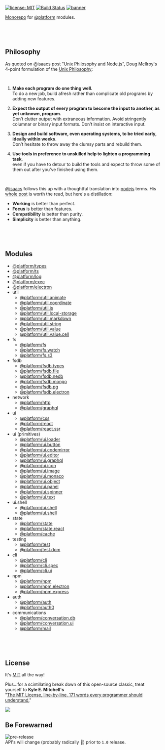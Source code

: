 [![license: MIT](https://img.shields.io/badge/license-MIT-blue.svg)](https://opensource.org/licenses/MIT)
[![Build Status](https://travis-ci.org/uiharness/platform.svg?branch=master)](https://travis-ci.org/uiharness/platform)
[![banner](https://user-images.githubusercontent.com/185555/55036317-1b43af00-507f-11e9-8034-59f1e4510f77.png)](https://uiharness.com)

[Monorepo](https://en.wikipedia.org/wiki/Monorepo) for [@platform](https://www.npmjs.com/org/platform) modules.

<p>&nbsp;</p>
<p>&nbsp;</p>



## Philosophy

As quoted on [@isaacs](https://www.npmjs.com/~isaacs) post ["Unix Philosophy and Node.js"](https://blog.izs.me/2013/04/unix-philosophy-and-nodejs), [Doug McIlroy's](https://en.wikipedia.org/wiki/Douglas_McIlroy) 4-point formulation of the [Unix Philosophy](http://www.catb.org/esr/writings/taoup/html/ch01s06.html):

<p>&nbsp;</p>

1. **Make each program do one thing well.**  
   To do a new job, build afresh rather than complicate old programs by adding new features.


2. **Expect the output of every program to become the input to another, as yet unknown, program.**  
   Don’t clutter output with extraneous information. Avoid stringently columnar or binary input formats. Don’t insist on interactive input.


3. **Design and build software, even operating systems, to be tried early, ideally within weeks.**  
Don’t hesitate to throw away the clumsy parts and rebuild them.


4. **Use tools in preference to unskilled help to lighten a programming task**,  
   even if you have to detour to build the tools and expect to throw some of them out after you’ve finished using them.

<p>&nbsp;</p>

[@isaacs](https://www.npmjs.com/~isaacs) follows this up with a thoughtful translation into [nodejs](https://nodejs.org) terms. His [whole post](https://blog.izs.me/2013/04/unix-philosophy-and-nodejs) is worth the read, but here's a distillation:

- **Working** is better than perfect.
- **Focus** is better than features.
- **Compatibility** is better than purity.
- **Simplicity** is better than anything.

<p>&nbsp;</p>
<p>&nbsp;</p>


## Modules

- [@platform/types](/code/types) 
- [@platform/ts](/code/ts) 
- [@platform/log](/code/log)
- [@platform/exec](/code/exec)
- [@platform/electron](/code/electron)
- util
  - [@platform/util.animate](/code/util.animate)
  - [@platform/util.coordinate](/code/util.coordinate)  
  - [@platform/util.is](/code/util.is)
  - [@platform/util.local-storage](/code/util.local-storage)
  - [@platform/util.markdown](/code/util.markdown)
  - [@platform/util.string](/code/util.string)
  - [@platform/util.value](/code/util.value)
  - [@platform/util.value.cell](/code/util.value.cell)
- fs
  - [@platform/fs](/code/fs)
  - [@platform/fs.watch](/code/fs.watch)
  - [@platform/fs.s3](/code/fs.s3)
- fsdb
  - [@platform/fsdb.types](/code/fsdb.types)
  - [@platform/fsdb.file](/code/fsdb.file)
  - [@platform/fsdb.nedb](/code/fsdb.nedb)
  - [@platform/fsdb.mongo](/code/fsdb.mongo)
  - [@platform/fsdb.pg](/code/fsdb.pg)
  - [@platform/fsdb.electron](/code/fsdb.electron)
- network
  - [@platform/http](/code/http)
  - [@platform/graphql](/code/graphql)
- ui
  - [@platform/css](/code/css)
  - [@platform/react](/code/react)
  - [@platform/react.ssr](/code/react.ssr)
- ui (primitives)
  - [@platform/ui.loader](/code/ui.loader)
  - [@platform/ui.button](/code/ui.button)
  - [@platform/ui.codemirror](/code/ui.codemirror)
  - [@platform/ui.editor](/code/ui.editor)
  - [@platform/ui.graphql](/code/ui.graphql)
  - [@platform/ui.icon](/code/ui.icon)
  - [@platform/ui.image](/code/ui.image)
  - [@platform/ui.monaco](/code/ui.monaco)
  - [@platform/ui.object](/code/ui.object)
  - [@platform/ui.panel](/code/ui.panel)
  - [@platform/ui.spinner](/code/ui.spinner)
  - [@platform/ui.text](/code/ui.text)
- ui.shell
  - [@platform/ui.shell](/code/ui.shell)
  - [@platform/ui.shell](/code/ui.doc)
- state
  - [@platform/state](/code/state)
  - [@platform/state.react](/code/state.react)
  - [@platform/cache](/code/cache)
- testing
  - [@platform/test](/code/test)
  - [@platform/test.dom](/code/test.dom)
- cli
  - [@platform/cli](/code/cli)
  - [@platform/cli.spec](/code/cli.spec)
  - [@platform/cli.ui](/code/cli.ui)
- npm
  - [@platform/npm](/code/npm)
  - [@platform/npm.electron](/code/npm.electron)
  - [@platform/npm.express](/code/npm.express)
- auth
  - [@platform/auth](/code/auth)
  - [@platform/auth0](/code/auth0)
- communications
  - [@platform/conversation.db](/code/conversation.db)
  - [@platform/conversation.ui](/code/conversation.ui)
  - [@platform/mail](/code/mail)


<p>&nbsp;</p>
<p>&nbsp;</p>


## License
It's [MIT](LICENSE) all the way!  

Plus...for a scintillating break down of this open-source classic, treat yourself to **Kyle E. Mitchell's**  
"[The MIT License, line-by-line. 171 words every programmer should understand.](https://writing.kemitchell.com/2016/09/21/MIT-License-Line-by-Line.html)"

<a href="https://app.fossa.io/projects/git%2Bgithub.com%2Fuiharness%2Fplatform?ref=badge_large" alt="FOSSA Status"><img src="https://app.fossa.io/api/projects/git%2Bgithub.com%2Fuiharness%2Fplatform.svg?type=large"/></a>



## Be Forewarned
![pre-release](https://img.shields.io/badge/Status-pre--release-orange.svg)  
API's will change (probably radically 🐷) prior to `1.0` release.

